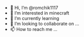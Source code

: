 - 👋 Hi, I’m @romchik1117
- 👀 I’m interested in minecraft
- 🌱 I’m currently learning 
- 💞️ I’m looking to collaborate on ...
- 📫 How to reach me ...

<!---
romchik1117/romchik1117 is a ✨ special ✨ repository because its `README.md` (this file) appears on your GitHub profile.
You can click the Preview link to take a look at your changes.
--->
